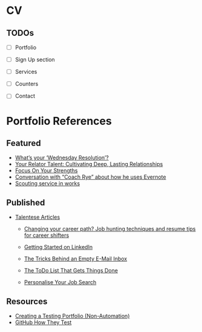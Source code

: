 # CV

## TODOs

- [ ] Portfolio
- [ ] Sign Up section
- [ ] Services
- [ ] Counters
- [ ] Contact


# Portfolio References

## Featured

- [What’s your ‘Wednesday Resolution’?](https://businessmirror.com.ph/2017/01/24/whats-wednesday-resolution/)
- [Your Relator Talent: Cultivating Deep, Lasting Relationships](https://www.spreaker.com/user/gallupstrengthscenter/gallup-theme-thursday-season-3-relator)
- [Focus On Your Strengths](https://www.udemy.com/course/focus-on-your-strengths/)
- [Conversation with “Coach Rye” about how he uses Evernote](http://clrdigitalmedia.com/conversation-with-coach-rye-about-how-he-uses-evernote-009tedp/)
- [Scouting service in works](https://www.philstar.com/sports/2013/01/25/900930/scouting-service-works)

## Published

- [Talentese Articles](https://www.talentese.com/?s=ryan+salvanera&et_pb_searchform_submit=et_search_proccess&et_pb_include_posts=yes)
    - [Changing your career path? Job hunting techniques and resume tips for career shifters](https://www.talentese.com/job-hunting-techniques-and-resume-tips-for-career-shifters/)
    - [Getting Started on LinkedIn](https://www.talentese.com/getting-started-on-linkedin/)

    - [The Tricks Behind an Empty E-Mail Inbox](https://www.talentese.com/the-tricks-behind-an-empty-inbox/)
    - [The ToDo List That Gets Things Done](https://www.talentese.com/the-list-that-gets-things-done/)
    - [Personalise Your Job Search](https://www.talentese.com/personalize-your-job-search/)

## Resources

- [Creating a Testing Portfolio (Non-Automation)](https://theqaconnection.com/2021/01/06/test-portfolio/)
- [GitHub How They Test](https://github.com/abhivaikar/howtheytest)